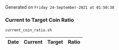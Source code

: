 Generated on `Friday 24-September-2021 at 01:50:38`

### Current to Target Coin Ratio
`current_coin_ratio.sh`

Date|Current|Target|Ratio
---|---|---|---

